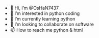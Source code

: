 - 👋 Hi, I’m @OsHaN7437
- 👀 I’m interested in python coding
- 🌱 I’m currently learning python
- 💞️ I’m looking to collaborate on software
- 📫 How to reach me python & html

<!---
OsHaN7437/OsHaN7437 is a ✨ special ✨ repository because its `README.md` (this file) appears on your GitHub profile.
You can click the Preview link to take a look at your changes.
--->

